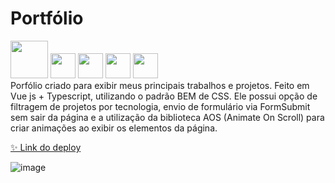 # Portfólio

<img src="https://cdn.jsdelivr.net/gh/devicons/devicon@latest/icons/vuejs/vuejs-original-wordmark.svg"  width='60px' /> <img src="https://cdn.jsdelivr.net/gh/devicons/devicon@latest/icons/typescript/typescript-original.svg" width='40px' /> <img src="https://cdn.jsdelivr.net/gh/devicons/devicon/icons/javascript/javascript-original.svg" width='40px' /> <img src="https://cdn.jsdelivr.net/gh/devicons/devicon/icons/css3/css3-original.svg" width='40px' /> <img src="https://cdn.jsdelivr.net/gh/devicons/devicon/icons/git/git-original.svg" width='40px' /><br>
 Porfólio criado para exibir meus principais trabalhos e projetos. Feito em Vue js + Typescript, utilizando o padrão BEM de CSS. Ele possui opção de filtragem de projetos por tecnologia, envio de formulário via FormSubmit sem sair da página e a utilização da biblioteca AOS (Animate On Scroll) para criar animações ao exibir os elementos da página.<br>
 
<a href="https://stella-portoflio.vercel.app/">✨ Link do deploy </a><br>

![image](https://github.com/user-attachments/assets/06f5971f-2da7-4577-be69-78eef86e59c8)

